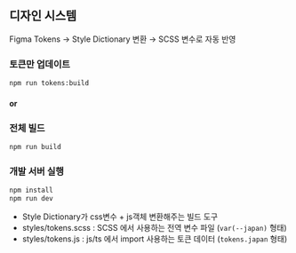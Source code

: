 ## 디자인 시스템
Figma Tokens → Style Dictionary 변환 → SCSS 변수로 자동 반영

### 토큰만 업데이트
```bash
npm run tokens:build
```
#### or
### 전체 빌드
```bash
npm run build
```
### 개발 서버 실행
```bash
npm install
npm run dev
```

- Style Dictionary가  css변수 + js객체 변환해주는 빌드 도구
- styles/tokens.scss : SCSS 에서 사용하는 전역 변수 파일 (`var(--japan)` 형태)
- styles/tokens.js : js/ts 에서 import 사용하는 토큰 데이터 (`tokens.japan` 형태)


